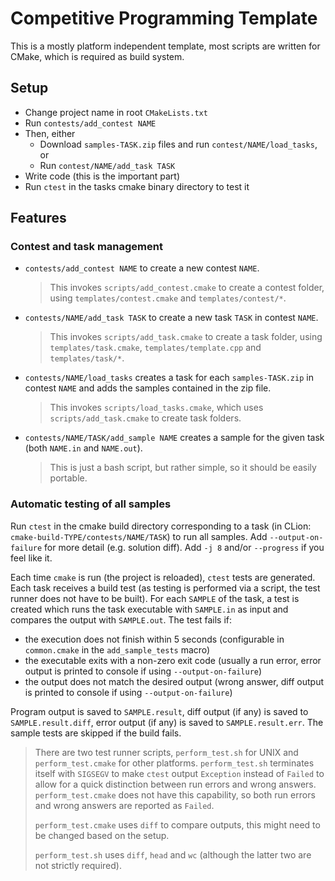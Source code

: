 # Competitive Programming Template

This is a mostly platform independent template, most scripts are written for CMake, which is required as build system.

## Setup

* Change project name in root `CMakeLists.txt`
* Run `contests/add_contest NAME`
* Then, either
    * Download `samples-TASK.zip` files and run `contest/NAME/load_tasks`, or
    * Run `contest/NAME/add_task TASK`
* Write code (this is the important part)
* Run `ctest` in the tasks cmake binary directory to test it

## Features

### Contest and task management

* `contests/add_contest NAME` to create a new contest `NAME`.
  > This invokes `scripts/add_contest.cmake` to create a contest folder, using `templates/contest.cmake` and `templates/contest/*`.
* `contests/NAME/add_task TASK` to create a new task `TASK` in contest `NAME`.
  > This invokes `scripts/add_task.cmake` to create a task folder, using `templates/task.cmake`, `templates/template.cpp` and `templates/task/*`.
* `contests/NAME/load_tasks` creates a task for each `samples-TASK.zip` in contest `NAME` and adds the samples contained in the zip file.
  > This invokes `scripts/load_tasks.cmake`, which uses `scripts/add_task.cmake` to create task folders.
* `contests/NAME/TASK/add_sample NAME` creates a sample for the given task (both `NAME.in` and `NAME.out`).
  > This is just a bash script, but rather simple, so it should be easily portable.

### Automatic testing of all samples

Run `ctest` in the cmake build directory corresponding to a task (in CLion: `cmake-build-TYPE/contests/NAME/TASK`) to run all samples. Add `--output-on-failure` for more detail (e.g. solution diff). Add `-j 8` and/or `--progress` if you feel like it.

Each time `cmake` is run (the project is reloaded), `ctest` tests are generated.
Each task receives a build test (as testing is performed via a script, the test runner does not have to be built).
For each `SAMPLE` of the task, a test is created which runs the task executable with `SAMPLE.in` as input and compares the output with `SAMPLE.out`.
The test fails if:

* the execution does not finish within 5 seconds (configurable in `common.cmake` in the `add_sample_tests` macro)
* the executable exits with a non-zero exit code (usually a run error, error output is printed to console if using `--output-on-failure`)
* the output does not match the desired output (wrong answer, diff output is printed to console if using `--output-on-failure`)

Program output is saved to `SAMPLE.result`, diff output (if any) is saved to `SAMPLE.result.diff`, error output (if any) is saved to `SAMPLE.result.err`.
The sample tests are skipped if the build fails.

> There are two test runner scripts, `perform_test.sh` for UNIX and `perform_test.cmake` for other platforms. `perform_test.sh` terminates itself with `SIGSEGV` to make `ctest` output `Exception` instead of `Failed` to allow for a quick distinction between run errors and wrong answers. `perform_test.cmake` does not have this capability, so both run errors and wrong answers are reported as `Failed`.
>
> `perform_test.cmake` uses `diff` to compare outputs, this might need to be changed based on the setup.
>
> `perform_test.sh` uses `diff`, `head` and `wc` (although the latter two are not strictly required).

